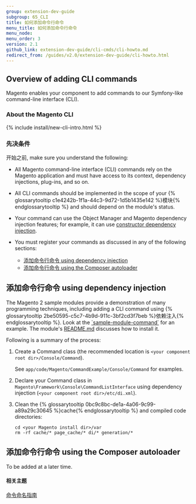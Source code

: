 ```yaml
---
group: extension-dev-guide
subgroup: 65_CLI
title: 如何添加命令行命令
menu_title: 如何添加命令行命令
menu_node: 
menu_order: 3
version: 2.1
github_link: extension-dev-guide/cli-cmds/cli-howto.md
redirect_from: /guides/v2.0/extension-dev-guide/cli-howto.html
---
```


<h2 id="cli-add-over">Overview of adding CLI commands</h2>
Magento enables your component to add commands to our Symfony-like command-line interface (CLI). 

### About the Magento CLI
{% include install/new-cli-intro.html %}

### 先决条件
开始之前, make sure you understand the following:

*	All Magento command-line interface (CLI) commands rely on the Magento application and must have access to its context, dependency injections, plug-ins, and so on.
*	All CLI commands should be implemented in the scope of your {% glossarytooltip c1e4242b-1f1a-44c3-9d72-1d5b1435e142 %}模块{% endglossarytooltip %} and should depend on the module's status.
*	Your command can use the Object Manager and Magento dependency injection features; for example, it can use <a href="{{ page.baseurl }}/extension-dev-guide/depend-inj.html#dep-inj-preview-cons">constructor dependency injection</a>.
*	You must register your commands as discussed in any of the following sections:

	*	<a href="#cli-sample">添加命令行命令 using dependency injection</a>
	*	<a href="#cli-autoload">添加命令行命令 using the Composer autoloader</a>

<h2 id="cli-sample">添加命令行命令 using dependency injection</h2>
The Magento 2 sample modules provide a demonstration of many programming techniques, including adding a CLI command using {% glossarytooltip 2be50595-c5c7-4b9d-911c-3bf2cd3f7beb %}依赖注入{% endglossarytooltip %}. Look at the <a href="https://github.com/magento/magento2-samples/tree/master/sample-module-command" target="_blank">`sample-module-command`</a> for an example. The module's <a href="https://github.com/magento/magento2-samples/blob/master/sample-module-command/README.md" target="_blank">README.md</a> discusses how to install it.

Following is a summary of the process:

1.	Create a Command class (the recommended location is `<your component root dir>/Console/Command`).

	See `app/code/Magento/CommandExample/Console/Command` for examples.
2.	Declare your Command class in `Magento\Framework\Console\CommandListInterface` using dependency injection (`<your component root dir>/etc/di.xml`).
3.	Clean the {% glossarytooltip 0bc9c8bc-de1a-4a06-9c99-a89a29c30645 %}cache{% endglossarytooltip %} and compiled code directories:

		cd <your Magento install dir>/var
		rm -rf cache/* page_cache/* di/* generation/* 

<h2 id="cli-autoload">添加命令行命令 using the Composer autoloader</h2>
To be added at a later time.

#### 相关主题
<a href="{{ page.baseurl }}/extension-dev-guide/cli-cmds/cli-naming-guidelines.html">命令命名指南</a>

